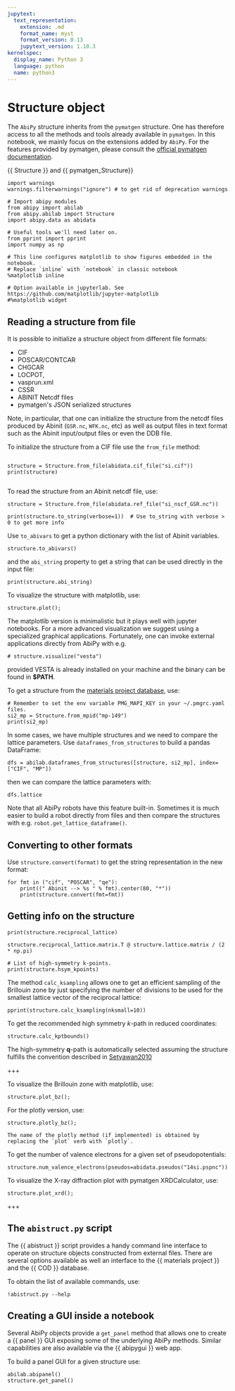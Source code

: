 ```yaml
---
jupytext:
  text_representation:
    extension: .md
    format_name: myst
    format_version: 0.13
    jupytext_version: 1.10.3
kernelspec:
  display_name: Python 3
  language: python
  name: python3
---
```


# Structure object

The `AbiPy` structure inherits from the `pymatgen` structure.
One has therefore access to all the methods and tools already available in `pymatgen`.
In this notebook, we mainly focus on the extensions added by `AbiPy`.
For the features provided by pymatgen, please consult the
[official pymatgen documentation](http://pymatgen.org/usage.html#structures-and-molecules).

{{ Structure }} and {{ pymatgen_Structure}}

```{code-cell}
import warnings
warnings.filterwarnings("ignore") # to get rid of deprecation warnings

# Import abipy modules
from abipy import abilab
from abipy.abilab import Structure
import abipy.data as abidata

# Useful tools we'll need later on.
from pprint import pprint
import numpy as np

# This line configures matplotlib to show figures embedded in the notebook.
# Replace `inline` with `notebook` in classic notebook
%matplotlib inline

# Option available in jupyterlab. See https://github.com/matplotlib/jupyter-matplotlib
#%matplotlib widget
```

## Reading a structure from file

It is possible to initialize a structure object from different file formats:

   * CIF
   * POSCAR/CONTCAR
   * CHGCAR
   * LOCPOT,
   * vasprun.xml
   * CSSR
   * ABINIT Netcdf files
   * pymatgen's JSON serialized structures

Note, in particular, that one can initialize the structure from the netcdf files
produced by Abinit (`GSR.nc`, `WFK.nc`, etc) as well as output files in text format
such as the Abinit input/output files or even the DDB file.

To initialize the structure from a CIF file use the `from_file` method:

```{code-cell}

structure = Structure.from_file(abidata.cif_file("si.cif"))
print(structure)
```

```{include} snippets/abidata_note.md
```

To read the structure from an Abinit netcdf file, use:

```{code-cell}
structure = Structure.from_file(abidata.ref_file("si_nscf_GSR.nc"))

print(structure.to_string(verbose=1))  # Use to_string with verbose > 0 to get more info
```

Use `to_abivars` to get a python dictionary with the list of Abinit variables.

```{code-cell}
structure.to_abivars()
```

and the `abi_string` property to get a string that can be used directly in the input file:

```{code-cell}
print(structure.abi_string)
```

To visualize the structure with matplotlib, use:

```{code-cell}
structure.plot();
```

The matplotlib version is minimalistic but it plays well with jupyter notebooks.
For a more advanced visualization we suggest using a specialized graphical applications.
Fortunately, one can invoke external applications directly from AbiPy with e.g.

```{code-cell}
# structure.visualize("vesta")
```

provided VESTA is already installed on your machine and the binary can be found in  **$PATH**.

To get a structure from the [materials project database](https://www.materialsproject.org), use:

```{code-cell}
# Remember to set the env variable PMG_MAPI_KEY in your ~/.pmgrc.yaml files.
si2_mp = Structure.from_mpid("mp-149")
print(si2_mp)
```

In some cases, we have multiple structures and we need to compare the lattice parameters.
Use `dataframes_from_structures` to build a pandas DataFrame:

```{code-cell}
dfs = abilab.dataframes_from_structures([structure, si2_mp], index=["CIF", "MP"])
```

then we can compare the lattice parameters with:

```{code-cell}
dfs.lattice
```

Note that all AbiPy robots have this feature built-in.
Sometimes it is much easier to build a robot directly from files
and then compare the structures with e.g. `robot.get_lattice_dataframe()`.


## Converting to other formats

Use `structure.convert(format)` to get the string representation in the new format:

```{code-cell}
for fmt in ("cif", "POSCAR", "qe"):
    print((" Abinit --> %s " % fmt).center(80, "*"))
    print(structure.convert(fmt=fmt))
```

## Getting info on the structure

```{code-cell}
print(structure.reciprocal_lattice)
```

```{code-cell}
structure.reciprocal_lattice.matrix.T @ structure.lattice.matrix / (2 * np.pi)
```

```{code-cell}
# List of high-symmetry k-points.
print(structure.hsym_kpoints)
```

The method `calc_ksampling` allows one to get an efficient sampling of the Brillouin zone
by just specifying the number of divisions to be used for the smallest lattice vector of the reciprocal lattice:

```{code-cell}
pprint(structure.calc_ksampling(nksmall=10))
```

To get the recommended high symmetry $k$-path in reduced coordinates:

```{code-cell}
structure.calc_kptbounds()
```

The high-symmetry **q**-path is automatically selected assuming
the structure fulfills the convention described in [Setyawan2010](https://doi.org/10.1016/j.commatsci.2010.05.010)

+++

To visualize the Brillouin zone with matplotlib, use:

```{code-cell}
structure.plot_bz();
```

For the plotly version, use:

```{code-cell}
structure.plotly_bz();
```

```{note}
The name of the plotly method (if implemented) is obtained by replacing the `plot` verb with `plotly`.
```

To get the number of valence electrons for a given set of pseudopotentials:

```{code-cell}
structure.num_valence_electrons(pseudos=abidata.pseudos("14si.pspnc"))
```

To visualize the X-ray diffraction plot with pymatgen XRDCalculator, use:

```{code-cell}
structure.plot_xrd();
```

+++

## The `abistruct.py` script

The {{ abistruct }} script provides a handy command line
interface to operate on structure objects constructed from external files.
There are several options available as well an interface to the {{ materials project }}
and the {{ COD }} database.

To obtain the list of available commands, use:

```{code-cell}
!abistruct.py --help
```

## Creating a GUI inside a notebook

Several AbiPy objects provide a `get_panel` method that allows one to create a {{ panel }} GUI
exposing some of the underlying AbiPy methods.
Similar capabilities are also available via the {{ abipygui }} web app.

To build a panel GUI for a given structure use:

```{code-cell}
abilab.abipanel()
structure.get_panel()
```
